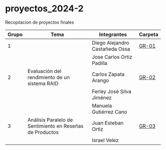 # proyectos_2024-2
Recopilacion de proyectos finales


|Grupo|Tema|Integrantes|Carpeta|
|---|---|---|---|
|1||Diego Alejandro Castañeda Ossa|[GR-01](GR-01/)|
|||Jose Carlos Ortiz Padilla||
|2|Evaluación del rendimiento de un sistema RAID|Carlos Zapata Arango|[GR-02](GR-02/)|
|||Ferley José Silva Jiménez||
|||Manuela Gutiérrez Cano||
|3|Análisis Paralelo de Sentimiento en Reseñas de Productos|Juan Esteban Ortiz|[GR-03](GR-03/)|
|||Israel Velez||
